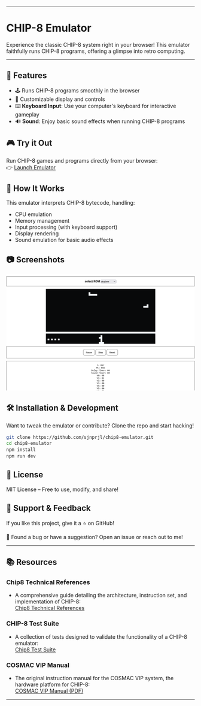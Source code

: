 
---

# CHIP-8 Emulator

Experience the classic CHIP-8 system right in your browser! This emulator faithfully runs CHIP-8 programs, offering a glimpse into retro computing.

---

## 🚀 Features
- 🕹️ Runs CHIP-8 programs smoothly in the browser
- 🎨 Customizable display and controls
- ⌨️ **Keyboard Input**: Use your computer's keyboard for interactive gameplay
- 🔊 **Sound**: Enjoy basic sound effects when running CHIP-8 programs

## 🎮 Try it Out
Run CHIP-8 games and programs directly from your browser:  
👉 [Launch Emulator](https://sjnprjl.github.io/chip8-emulator/)

## 🔧 How It Works
This emulator interprets CHIP-8 bytecode, handling:
- CPU emulation
- Memory management
- Input processing (with keyboard support)
- Display rendering
- Sound emulation for basic audio effects

## 📷 Screenshots
<img src="./public/chip8-scrnshot.png" />

## 🛠️ Installation & Development
Want to tweak the emulator or contribute? Clone the repo and start hacking!
```bash
git clone https://github.com/sjnprjl/chip8-emulator.git
cd chip8-emulator
npm install
npm run dev
```

## 📜 License
MIT License – Free to use, modify, and share!

## 🌟 Support & Feedback
If you like this project, give it a ⭐ on GitHub!

💬 Found a bug or have a suggestion? Open an issue or reach out to me!

---

## 📚 Resources

### Chip8 Technical References
- A comprehensive guide detailing the architecture, instruction set, and implementation of CHIP-8:  
  [Chip8 Technical References](http://devernay.free.fr/hacks/chip8/C8TECH10.HTM)

### CHIP-8 Test Suite
- A collection of tests designed to validate the functionality of a CHIP-8 emulator:  
  [Chip8 Test Suite](https://github.com/Timendus/chip8-test-suite)

### COSMAC VIP Manual
- The original instruction manual for the COSMAC VIP system, the hardware platform for CHIP-8:  
  [COSMAC VIP Manual (PDF)](http://www.bitsavers.org/components/rca/cosmac/COSMAC_VIP_Instruction_Manual_1978.pdf)

---